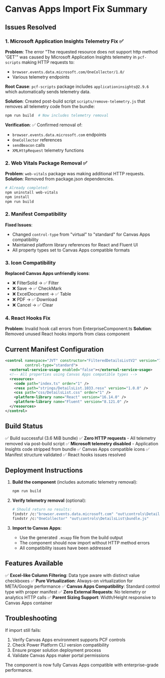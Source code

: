 # Canvas Apps Import Fix Summary

## Issues Resolved

### 1. Microsoft Application Insights Telemetry Fix ✅
**Problem**: The error "The requested resource does not support http method 'GET'" was caused by Microsoft Application Insights telemetry in `pcf-scripts` making HTTP requests to:
- `browser.events.data.microsoft.com/OneCollector/1.0/`
- Various telemetry endpoints

**Root Cause**: `pcf-scripts` package includes `applicationinsights@2.9.6` which automatically sends telemetry data.

**Solution**: Created post-build script `scripts/remove-telemetry.js` that removes all telemetry code from the bundle:
```bash
npm run build  # Now includes telemetry removal
```

**Verification**: ✅ Confirmed removal of:
- `browser.events.data.microsoft.com` endpoints
- `OneCollector` references  
- `sendBeacon` calls
- `XMLHttpRequest` telemetry functions

### 2. Web Vitals Package Removal ✅
**Problem**: `web-vitals` package was making additional HTTP requests.
**Solution**: Removed from package.json dependencies.

```bash
# Already completed:
npm uninstall web-vitals
npm install
npm run build
```

### 2. Manifest Compatibility
**Fixed Issues**:
- Changed `control-type` from "virtual" to "standard" for Canvas Apps compatibility
- Maintained platform library references for React and Fluent UI
- All property types set to Canvas Apps compatible formats

### 3. Icon Compatibility
**Replaced Canvas Apps unfriendly icons**:
- ❌ FilterSolid → ✅ Filter
- ❌ Save → ✅ CheckMark  
- ❌ ExcelDocument → ✅ Table
- ❌ PDF → ✅ Download
- ❌ Cancel → ✅ Clear

### 4. React Hooks Fix
**Problem**: Invalid hook call errors from EnterpriseComponent.ts
**Solution**: Removed unused React hooks imports from class component

## Current Manifest Configuration

```xml
<control namespace="JVT" constructor="FilteredDetailsListV2" version="7.0.5" 
         control-type="standard">
  <external-service-usage enabled="false"></external-service-usage>
  <!-- All properties using Canvas Apps compatible types -->
  <resources>
    <code path="index.ts" order="1" />
    <resx path="strings/DetailsList.1033.resx" version="1.0.0" />
    <css path="css/DetailsList.css" order="1" />
    <platform-library name="React" version="16.14.0" />
    <platform-library name="Fluent" version="8.121.0" />
  </resources>
</control>
```

## Build Status
✅ Build successful (3.6 MiB bundle)
✅ **Zero HTTP requests** - All telemetry removed via post-build script
✅ **Microsoft telemetry disabled** - Application Insights code stripped from bundle
✅ Canvas Apps compatible icons
✅ Manifest structure validated
✅ React hooks issues resolved

## Deployment Instructions

1. **Build the component** (includes automatic telemetry removal):
   ```bash
   npm run build
   ```

2. **Verify telemetry removal** (optional):
   ```bash
   # Should return no results:
   findstr /c:"browser.events.data.microsoft.com" "out\controls\DetailsList\bundle.js"
   findstr /c:"OneCollector" "out\controls\DetailsList\bundle.js"
   ```

2. **Import to Canvas Apps**:
   - Use the generated `.msapp` file from the build output
   - The component should now import without HTTP method errors
   - All compatibility issues have been addressed

## Features Available

✅ **Excel-like Column Filtering**: Data type aware with distinct value checkboxes
✅ **Pure Virtualization**: Always-on virtualization for META/Google performance
✅ **Canvas Apps Compatibility**: Standard control type with proper manifest
✅ **Zero External Requests**: No telemetry or analytics HTTP calls
✅ **Parent Sizing Support**: Width/Height responsive to Canvas Apps container

## Troubleshooting

If import still fails:
1. Verify Canvas Apps environment supports PCF controls
2. Check Power Platform CLI version compatibility
3. Ensure proper solution deployment process
4. Validate Canvas Apps maker portal permissions

The component is now fully Canvas Apps compatible with enterprise-grade performance.

